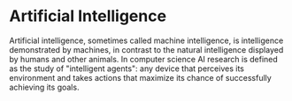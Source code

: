 # Artificial Intelligence
  
Artificial intelligence, sometimes called machine intelligence, is intelligence demonstrated by machines, in contrast to the natural intelligence displayed by humans and other animals. In computer science AI research is defined as the study of "intelligent agents": any device that perceives its environment and takes actions that maximize its chance of successfully achieving its goals.
